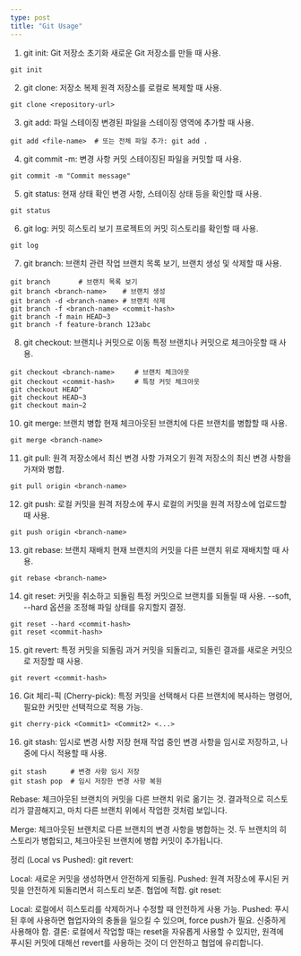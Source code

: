 ```yaml
---
type: post
title: "Git Usage"
---
```


1. git init: Git 저장소 초기화
새로운 Git 저장소를 만들 때 사용.

```
git init
```

2. git clone: 저장소 복제
원격 저장소를 로컬로 복제할 때 사용.
```
git clone <repository-url>
```
3. git add: 파일 스테이징
변경된 파일을 스테이징 영역에 추가할 때 사용.
```
git add <file-name>  # 또는 전체 파일 추가: git add .
```
4. git commit -m: 변경 사항 커밋
스테이징된 파일을 커밋할 때 사용.
```
git commit -m "Commit message"
```
5. git status: 현재 상태 확인
변경 사항, 스테이징 상태 등을 확인할 때 사용.
```
git status
```
6. git log: 커밋 히스토리 보기
프로젝트의 커밋 히스토리를 확인할 때 사용.
```
git log
```
7. git branch: 브랜치 관련 작업
브랜치 목록 보기, 브랜치 생성 및 삭제할 때 사용.
```
git branch       # 브랜치 목록 보기
git branch <branch-name>    # 브랜치 생성
git branch -d <branch-name> # 브랜치 삭제
git branch -f <branch-name> <commit-hash>
git branch -f main HEAD~3
git branch -f feature-branch 123abc
```
8. git checkout: 브랜치나 커밋으로 이동
특정 브랜치나 커밋으로 체크아웃할 때 사용.
```
git checkout <branch-name>     # 브랜치 체크아웃
git checkout <commit-hash>     # 특정 커밋 체크아웃
git checkout HEAD^ 
git checkout HEAD~3 
git checkout main~2
```
10. git merge: 브랜치 병합
현재 체크아웃된 브랜치에 다른 브랜치를 병합할 때 사용.
```
git merge <branch-name>
```
11. git pull: 원격 저장소에서 최신 변경 사항 가져오기
원격 저장소의 최신 변경 사항을 가져와 병합.
```
git pull origin <branch-name>
```
12. git push: 로컬 커밋을 원격 저장소에 푸시
로컬의 커밋을 원격 저장소에 업로드할 때 사용.
```
git push origin <branch-name>
```
13. git rebase: 브랜치 재배치
현재 브랜치의 커밋을 다른 브랜치 위로 재배치할 때 사용.
```
git rebase <branch-name>
```
14. git reset: 커밋을 취소하고 되돌림
특정 커밋으로 브랜치를 되돌릴 때 사용. --soft, --hard 옵션을 조정해 파일 상태를 유지할지 결정.
```
git reset --hard <commit-hash>
git reset <commit-hash>
```
15. git revert: 특정 커밋을 되돌림
과거 커밋을 되돌리고, 되돌린 결과를 새로운 커밋으로 저장할 때 사용.
```
git revert <commit-hash>
```
16. Git 체리-픽 (Cherry-pick): 특정 커밋을 선택해서 다른 브랜치에 복사하는 명령어, 필요한 커밋만 선택적으로 적용 가능.
```
git cherry-pick <Commit1> <Commit2> <...>
```
16. git stash: 임시로 변경 사항 저장
현재 작업 중인 변경 사항을 임시로 저장하고, 나중에 다시 적용할 때 사용.
```
git stash      # 변경 사항 임시 저장
git stash pop  # 임시 저장한 변경 사항 복원
```

Rebase: 체크아웃된 브랜치의 커밋을 다른 브랜치 위로 옮기는 것. 결과적으로 히스토리가 깔끔해지고, 마치 다른 브랜치 위에서 작업한 것처럼 보입니다.

Merge: 체크아웃된 브랜치로 다른 브랜치의 변경 사항을 병합하는 것. 두 브랜치의 히스토리가 병합되고, 체크아웃된 브랜치에 병합 커밋이 추가됩니다.

정리 (Local vs Pushed):
git revert:

Local: 새로운 커밋을 생성하면서 안전하게 되돌림.
Pushed: 원격 저장소에 푸시된 커밋을 안전하게 되돌리면서 히스토리 보존. 협업에 적합.
git reset:

Local: 로컬에서 히스토리를 삭제하거나 수정할 때 안전하게 사용 가능.
Pushed: 푸시된 후에 사용하면 협업자와의 충돌을 일으킬 수 있으며, force push가 필요. 신중하게 사용해야 함.
결론:
로컬에서 작업할 때는 reset을 자유롭게 사용할 수 있지만, 원격에 푸시된 커밋에 대해선 revert를 사용하는 것이 더 안전하고 협업에 유리합니다.
